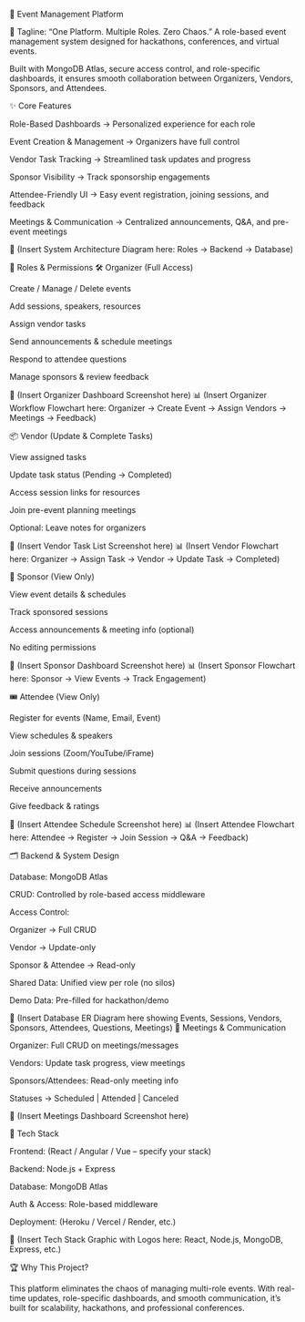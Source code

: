 🎉 Event Management Platform

📌 Tagline: “One Platform. Multiple Roles. Zero Chaos.”
A role-based event management system designed for hackathons, conferences, and virtual events.

Built with MongoDB Atlas, secure access control, and role-specific dashboards, it ensures smooth collaboration between Organizers, Vendors, Sponsors, and Attendees.

✨ Core Features

Role-Based Dashboards → Personalized experience for each role

Event Creation & Management → Organizers have full control

Vendor Task Tracking → Streamlined task updates and progress

Sponsor Visibility → Track sponsorship engagements

Attendee-Friendly UI → Easy event registration, joining sessions, and feedback

Meetings & Communication → Centralized announcements, Q&A, and pre-event meetings

📸 (Insert System Architecture Diagram here: Roles → Backend → Database)

👥 Roles & Permissions
🛠 Organizer (Full Access)

Create / Manage / Delete events

Add sessions, speakers, resources

Assign vendor tasks

Send announcements & schedule meetings

Respond to attendee questions

Manage sponsors & review feedback

📸 (Insert Organizer Dashboard Screenshot here)
📊 (Insert Organizer Workflow Flowchart here: Organizer → Create Event → Assign Vendors → Meetings → Feedback)

📦 Vendor (Update & Complete Tasks)

View assigned tasks

Update task status (Pending → Completed)

Access session links for resources

Join pre-event planning meetings

Optional: Leave notes for organizers

📸 (Insert Vendor Task List Screenshot here)
📊 (Insert Vendor Flowchart here: Organizer → Assign Task → Vendor → Update Task → Completed)

💼 Sponsor (View Only)

View event details & schedules

Track sponsored sessions

Access announcements & meeting info (optional)

No editing permissions

📸 (Insert Sponsor Dashboard Screenshot here)
📊 (Insert Sponsor Flowchart here: Sponsor → View Events → Track Engagement)

🎟 Attendee (View Only)

Register for events (Name, Email, Event)

View schedules & speakers

Join sessions (Zoom/YouTube/iFrame)

Submit questions during sessions

Receive announcements

Give feedback & ratings

📸 (Insert Attendee Schedule Screenshot here)
📊 (Insert Attendee Flowchart here: Attendee → Register → Join Session → Q&A → Feedback)

🗂 Backend & System Design

Database: MongoDB Atlas

CRUD: Controlled by role-based access middleware

Access Control:

Organizer → Full CRUD

Vendor → Update-only

Sponsor & Attendee → Read-only

Shared Data: Unified view per role (no silos)

Demo Data: Pre-filled for hackathon/demo

📸 (Insert Database ER Diagram here showing Events, Sessions, Vendors, Sponsors, Attendees, Questions, Meetings)
📡 Meetings & Communication

Organizer: Full CRUD on meetings/messages

Vendors: Update task progress, view meetings

Sponsors/Attendees: Read-only meeting info

Statuses → Scheduled | Attended | Canceled

📸 (Insert Meetings Dashboard Screenshot here)

🚀 Tech Stack

Frontend: (React / Angular / Vue – specify your stack)

Backend: Node.js + Express

Database: MongoDB Atlas

Auth & Access: Role-based middleware

Deployment: (Heroku / Vercel / Render, etc.)

📸 (Insert Tech Stack Graphic with Logos here: React, Node.js, MongoDB, Express, etc.)

🏆 Why This Project?

This platform eliminates the chaos of managing multi-role events.
With real-time updates, role-specific dashboards, and smooth communication, it’s built for scalability, hackathons, and professional conferences.
